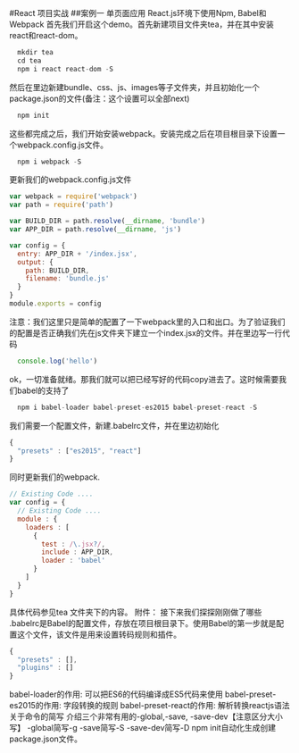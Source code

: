 #React 项目实战
##案例一  单页面应用 React.js环境下使用Npm, Babel和Webpack
首先我们开启这个demo。首先新建项目文件夹tea，并在其中安装react和react-dom。
```javascript
  mkdir tea
  cd tea
  npm i react react-dom -S
```
然后在里边新建bundle、css、js、images等子文件夹，并且初始化一个package.json的文件(备注：这个设置可以全部next)
```javascript
  npm init
```
这些都完成之后，我们开始安装webpack。安装完成之后在项目根目录下设置一个webpack.config.js文件。
```javascript
  npm i webpack -S
```
更新我们的webpack.config.js文件
```javascript
var webpack = require('webpack')
var path = require('path')

var BUILD_DIR = path.resolve(__dirname, 'bundle')
var APP_DIR = path.resolve(__dirname, 'js')

var config = {
  entry: APP_DIR + '/index.jsx',
  output: {
    path: BUILD_DIR,
    filename: 'bundle.js'
  }
}
module.exports = config
```
注意：我们这里只是简单的配置了一下webpack里的入口和出口。为了验证我们的配置是否正确我们先在js文件夹下建立一个index.jsx的文件。并在里边写一行代码
```Javascript
  console.log('hello')
```
ok，一切准备就绪。那我们就可以把已经写好的代码copy进去了。这时候需要我们babel的支持了
```Javascript
  npm i babel-loader babel-preset-es2015 babel-preset-react -S
```
我们需要一个配置文件，新建.babelrc文件，并在里边初始化
```Javascript
{
  "presets" : ["es2015", "react"]
}
```
同时更新我们的webpack.
```Javascript
// Existing Code ....
var config = {
  // Existing Code ....
  module : {
    loaders : [
      {
        test : /\.jsx?/,
        include : APP_DIR,
        loader : 'babel'
      }
    ]
  }
}
```
具体代码参见tea 文件夹下的内容。
附件：
接下来我们探探刚刚做了哪些
.babelrc是Babel的配置文件，存放在项目根目录下。使用Babel的第一步就是配置这个文件，该文件是用来设置转码规则和插件。
```Javascript
{
  "presets" : [],
  "plugins" : []
}
```
babel-loader的作用: 可以把ES6的代码编译成ES5代码来使用
babel-preset-es2015的作用: 字段转换的规则
babel-preset-react的作用: 解析转换reactjs语法
关于命令的简写
介绍三个非常有用的-global,-save, -save-dev【注意区分大小写】
-global简写-g
-save简写-S
-save-dev简写-D
npm init自动化生成创建package.json文件。

